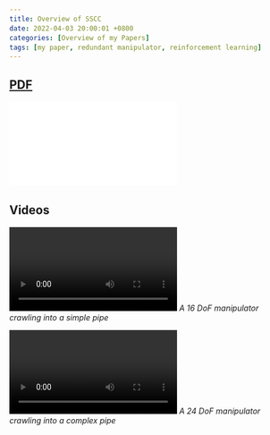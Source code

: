```yaml
---
title: Overview of SSCC
date: 2022-04-03 20:00:01 +0800
categories: [Overview of my Papers]
tags: [my paper, redundant manipulator, reinforcement learning]
---
```


## [PDF]()
![](assets/my_paper/SSCC/A%20snake-inspired%20path%20planning%20algorithm%20based%20on%20reinforcement%20learning%20and%20self-motion%20for%20hyper-redundant%20manipulators.pdf)

## Videos
![](assets/my_paper/SSCC/simple_16_2_speedup.mp4)
_A 16 DoF manipulator crawling into a simple pipe_

![](assets/my_paper/SSCC/complex_24_2.mp4)
_A 24 DoF manipulator crawling into a complex pipe_
